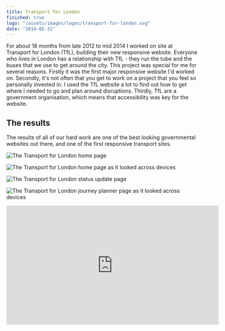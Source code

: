 ```yaml
---
title: Transport for London
finished: true
logo: "/assets/images/logos/transport-for-london.svg"
date: "2014-05-31"
---
```


For about 18 months from late 2012 to mid 2014 I worked on site at Transport for London (TfL), building their new responsive website. Everyone who lives in London has a relationship with TfL - they run the tube and the buses that we use to get around the city. This project was special for me for several reasons. Firstly it was the first major responsive website I'd worked on. Secondly, it's not often that you get to work on a project that you feel so personally invested in. I used the TfL website a lot to find out how to get where I needed to go and plan around disruptions. Thirdly, TfL are a government organisation, which means that accessibility was key for the website.

## The results

The results of all of our hard work are one of the best looking governmental websites out there, and one of the first responsive transport sites.

![The Transport for London home page ](/assets/images/projects/tfl-home.jpg)

![The Transport for London home page as it looked across devices](/assets/images/projects/tfl-home-responsive.jpg)

![The Transport for London status update page](/assets/images/projects/tfl-status-update.jpg)

![The Transport for London journey planner page as it looked across devices](/assets/images/projects/tfl-journey-planner-responsive.jpg)

<div class="video-wrapper">
<iframe width="560" height="315" src="https://www.youtube.com/embed/RTwR558tzTw" frameborder="0" allow="autoplay; encrypted-media" allowfullscreen></iframe>
</div>
